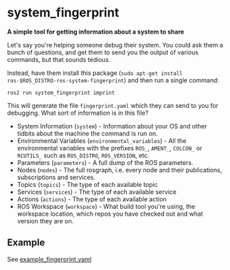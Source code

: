 # system_fingerprint
**A simple tool for getting information about a system to share**

Let's say you're helping someone debug their system.
You could ask them a bunch of questions, and get them to send you the output of various commands,
but that sounds tedious.

Instead, have them install this package (`sudo apt-get install ros-$ROS_DISTRO-ros-system-fingerprint`)
and then run a single command:

    ros2 run system_fingerprint imprint

This will generate the file `fingerprint.yaml` which they can send to you for debugging.
What sort of information is in this file?

 * System Information (`system`) - Information about your OS and other tidbits about the machine the command is run on.
 * Environmental Variables (`environmental_variables`) - All the environmental variables with the prefixes `ROS_`, `AMENT_`, `COLCON_` or `RCUTILS_`
    such as `ROS_DISTRO`, `ROS_VERSION`, etc.
 * Parameters (`parameters`) - A full dump of the ROS parameters.
 * Nodes (`nodes`) - The full rosgraph, i.e. every node and their publications, subscriptions and services.
 * Topics (`topics`) - The type of each available topic
 * Services (`services`) - The type of each available service
 * Actions (`actions`) - The type of each available action
 * ROS Workspace (`workspace`) - What build tool you're using, the workspace location,
    which repos you have checked out and what version they are on.

## Example
 See [example_fingerprint.yaml](example_fingerprint.yaml)
